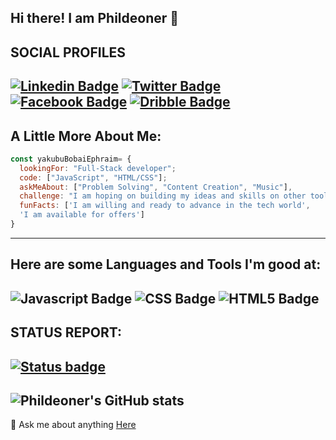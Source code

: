 Hi there! I am Phildeoner 👋
---
SOCIAL PROFILES
---
[![Linkedin Badge](https://img.shields.io/badge/LinkedIn-0077B5?style=for-the-badge&logo=linkedin&logoColor=white)](https://www.linkedin.com/in/yakubu-bobai-ephraim) [![Twitter Badge](https://img.shields.io/badge/Twitter-1DA1F2?style=for-the-badge&logo=twitter&logoColor=white)](https://twitter.com/Phildeone?t=unuPgueZnf3fNfP5JqnRpg&s=09) [![Facebook Badge](https://img.shields.io/badge/Facebook-1877F2?style=for-the-badge&logo=facebook&logoColor=white)](https://www.facebook.com/philip.bobai) [![Dribble Badge](https://img.shields.io/badge/Dribbble-EA4C89?style=for-the-badge&logo=dribbble&logoColor=white)](https://dribbble.com/phildeone)
---
A Little More About Me:
---
```javascript
const yakubuBobaiEphraim= {
  lookingFor: "Full-Stack developer";
  code: ["JavaScript", "HTML/CSS"];
  askMeAbout: ["Problem Solving", "Content Creation", "Music"],
  challenge: "I am hoping on building my ideas and skills on other tools like React and Ruby",
  funFacts: ['I am willing and ready to advance in the tech world', 
  'I am available for offers']
}
```
---
Here are some Languages and Tools I'm good at:
---
![Javascript Badge](https://img.shields.io/badge/JavaScript-F7DF1E?style=for-the-badge&logo=javascript&logoColor=black) ![CSS Badge](https://img.shields.io/badge/CSS3-1572B6?style=for-the-badge&logo=css3&logoColor=white) ![HTML5 Badge](https://img.shields.io/badge/HTML5-E34F26?style=for-the-badge&logo=html5&logoColor=white)
----
STATUS REPORT:
---
[![Status badge](https://img.shields.io/badge/HIRING_STATUS-AVAILABLE-<COLOR>.svg)](https://shields.io/)
---
![Phildeoner's GitHub stats](https://github-readme-stats.vercel.app/api?username=Phildeoner&show_icons=true&theme=dark)
---
💬 Ask me about anything [Here](https://github.com/Phildeoner/Phildeoner/issues)
